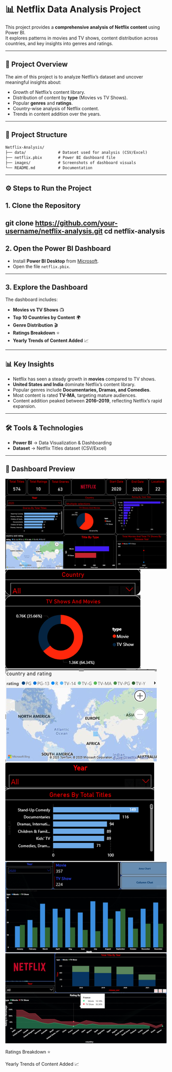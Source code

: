 # 📊 Netflix Data Analysis Project

This project provides a **comprehensive analysis of Netflix content** using Power BI.  
It explores patterns in movies and TV shows, content distribution across countries, and key insights into genres and ratings.

---

## 🚀 Project Overview
The aim of this project is to analyze Netflix’s dataset and uncover meaningful insights about:
- Growth of Netflix’s content library.
- Distribution of content by **type** (Movies vs TV Shows).
- Popular **genres** and **ratings**.
- Country-wise analysis of Netflix content.
- Trends in content addition over the years.

---


## 📂 Project Structure


```text
Netflix-Analysis/
├── data/              # Dataset used for analysis (CSV/Excel)
├── netflix.pbix       # Power BI dashboard file
├── images/            # Screenshots of dashboard visuals
└── README.md          # Documentation
```
----

## ⚙️ Steps to Run the Project

## 1. Clone the Repository

git clone https://github.com/your-username/netflix-analysis.git
cd netflix-analysis
---

## 2. Open the Power BI Dashboard
- Install **Power BI Desktop** from [Microsoft](https://powerbi.microsoft.com/desktop/).
- Open the file `netflix.pbix`.

---

## 3. Explore the Dashboard
The dashboard includes:
- **Movies vs TV Shows** 📺
- **Top 10 Countries by Content** 🌍
- **Genre Distribution** 🎬
- **Ratings Breakdown** ⭐
- **Yearly Trends of Content Added** 📈

---

## 📊 Key Insights
- Netflix has seen a steady growth in **movies** compared to TV shows.  
- **United States and India** dominate Netflix’s content library.  
- Popular genres include **Documentaries, Dramas, and Comedies**.  
- Most content is rated **TV-MA**, targeting mature audiences.  
- Content addition peaked between **2016–2019**, reflecting Netflix’s rapid expansion.  

---

## 🛠️ Tools & Technologies
- **Power BI** → Data Visualization & Dashboarding  
- **Dataset** → Netflix Titles dataset (CSV/Excel)  

---

## 📸 Dashboard Preview
![overview](https://github.com/NaveenKumarReddy14/Netflix-Analysis/blob/d158c3a40d0cbcd0e76e86a3932df71131cf3834/Overview.png)
![Movies vs TV Shows](https://github.com/NaveenKumarReddy14/Netflix-Analysis/blob/37e2c4f2963c4e6ddf0c0c7712d0c18f52945989/Movie%20Vs%20Tv%20Shows.png)
![Top Countries](https://github.com/NaveenKumarReddy14/Netflix-Analysis/blob/5344a7da260c950ab0ef5e150e910b073a29731e/Top%20countries.png)
![Genre Distribution](https://github.com/NaveenKumarReddy14/Netflix-Analysis/blob/d158c3a40d0cbcd0e76e86a3932df71131cf3834/Genre.png)
![MonthWise](https://github.com/NaveenKumarReddy14/Netflix-Analysis/blob/d158c3a40d0cbcd0e76e86a3932df71131cf3834/Monthwise.png)
![Rating](https://github.com/NaveenKumarReddy14/Netflix-Analysis/blob/d158c3a40d0cbcd0e76e86a3932df71131cf3834/Rating.png)


Ratings Breakdown ⭐

Yearly Trends of Content Added 📈
